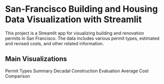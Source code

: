 # San-Francisco Building and Housing Data Visualization with Streamlit
This project is a Streamlit app for visualizing building and renovation permits in San Francisco. The data includes various permit types, estimated and revised costs, and other related information.

## Main Visualizations
Permit Types Summary
Decadal Construction Evaluation
Average Cost Comparison